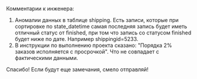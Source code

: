Комментарии к инженера:
1. Аномалии данных в таблице shipping. Есть записи, которые при сортировке по state_datetime самая последняя запись будет иметь отличный статус от finished, при том что запись со статусом finished будет ниже по дате. Например shippingid=5233.
2. В инструкции по выполнению проекта сказано: "Порядка 2% заказов исполняется с просрочкой". Что не совпадает с фактическими данными.

Спасибо! Если будут еще замечания, смело отправляй!